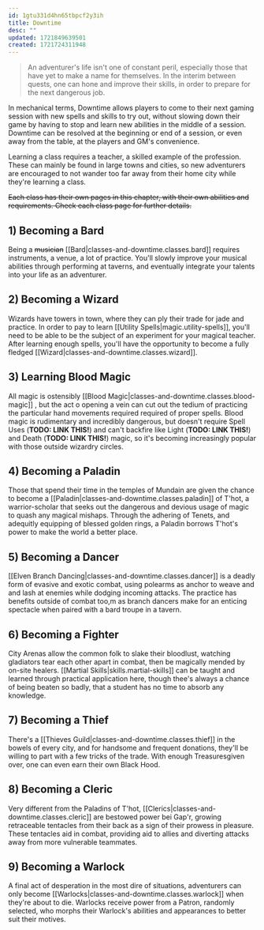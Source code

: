 ```yaml
---
id: 1gtu331d4hn65tbpcf2y3ih
title: Downtime
desc: ""
updated: 1721849639501
created: 1721724311948
---
```


> An adventurer's life isn't one of constant peril, especially those that have yet to make a name for themselves. In the interim between quests, one can hone and improve their skills, in order to prepare for the next dangerous job.

In mechanical terms, Downtime allows players to come to their next gaming session with new spells and skills to try out, without slowing down their game by having to stop and learn new abilities in the middle of a session. Downtime can be resolved at the beginning or end of a session, or even away from the table, at the players and GM's convenience.

Learning a class requires a teacher, a skilled example of the profession. These can mainly be found in large towns and cities, so new adventurers are encouraged to not wander too far away from their home city while they're learning a class.

~~Each class has their own pages in this chapter, with their own abilities and requirements. Check each class page for further details.~~

## 1) Becoming a Bard

Being a ~~musician~~ [[Bard|classes-and-downtime.classes.bard]] requires instruments, a venue, a lot of practice. You'll slowly improve your musical abilities through performing at taverns, and eventually integrate your talents into your life as an adventurer.

## 2) Becoming a Wizard

Wizards have towers in town, where they can ply their trade for jade and practice. In order to pay to learn [[Utility Spells|magic.utility-spells]], you'll need to be able to be the subject of an experiment for your magical teacher. After learning enough spells, you'll have the opportunity to become a fully fledged [[Wizard|classes-and-downtime.classes.wizard]].

## 3) Learning Blood Magic

All magic is ostensibly [[Blood Magic|classes-and-downtime.classes.blood-magic]] , but the act o opening a vein can cut out the tedium of practicing the particular hand movements required required of proper spells. Blood magic is rudimentary and incredibly dangerous, but doesn't require Spell Uses (**TODO: LINK THIS!**) and can't backfire like Light (**TODO: LINK THIS!**) and Death (**TODO: LINK THIS!**) magic, so it's becoming increasingly popular with those outside wizardry circles.

## 4) Becoming a Paladin

Those that spend their time in the temples of Mundain are given the chance to become a [[Paladin|classes-and-downtime.classes.paladin]] of T'hot, a warrior-scholar that seeks out the dangerous and devious usage of magic to quash any magical mishaps. Through the adhering of Tenets, and adequitly equipping of blessed golden rings, a Paladin borrows T'hot's power to make the world a better place.

## 5) Becoming a Dancer

[[Elven Branch Dancing|classes-and-downtime.classes.dancer]] is a deadly form of evasive and exotic combat, using polearms as anchor to weave and and lash at enemies while dodging incoming attacks. The practice has benefits outside of combat too,m as branch dancers make for an enticing spectacle when paired with a bard troupe in a tavern.

## 6) Becoming a Fighter

City Arenas allow the common folk to slake their bloodlust, watching gladiators tear each other apart in combat, then be magically mended by on-site healers. [[Martial Skills|skills.martial-skills]] can be taught and learned through practical application here, though thee's always a chance of being beaten so badly, that a student has no time to absorb any knowledge.

## 7) Becoming a Thief

There's a [[Thieves Guild|classes-and-downtime.classes.thief]] in the bowels of every city, and for handsome and frequent donations, they'll be willing to part with a few tricks of the trade. With enough Treasuresgiven over, one can even earn their own Black Hood.

## 8) Becoming a Cleric

Very different from the Paladins of T'hot, [[Clerics|classes-and-downtime.classes.cleric]] are bestowed power bei Gap'r, growing retraceable tentacles from their back as a sign of their prowess in pleasure. These tentacles aid in combat, providing aid to allies and diverting attacks away from more vulnerable teammates.

## 9) Becoming a Warlock

A final act of desperation in the most dire of situations, adventurers can only become [[Warlocks|classes-and-downtime.classes.warlock]] when they're about to die. Warlocks receive power from a Patron, randomly selected, who morphs their Warlock's abilities and appearances to better suit their motives.
